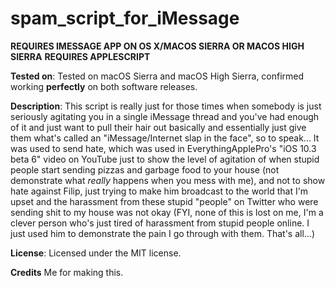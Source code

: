 # spam_script_for_iMessage

**REQUIRES IMESSAGE APP ON OS X/MACOS SIERRA OR MACOS HIGH SIERRA**
**REQUIRES APPLESCRIPT**

**Tested on**: Tested on macOS Sierra and macOS High Sierra, confirmed working **perfectly** on both software releases.

**Description**: This script is really just for those times when somebody is just seriously agitating you in a single iMessage thread and you've had enough of it and just want to pull their hair out basically and essentially just give them what's called an "iMessage/Internet slap in the face", so to speak... It was used to send hate, which was used in EverythingApplePro's "iOS 10.3 beta 6" video on YouTube just to show the level of agitation of when stupid people start sending pizzas and garbage food to your house (not demonstrate what *really* happens when you mess with me), and not to show hate against Filip, just trying to make him broadcast to the world that I'm upset and the harassment from these stupid "people" on Twitter who were sending shit to my house was not okay (FYI, none of this is lost on me, I'm a clever person who's just tired of harassment from stupid people online. I just used him to demonstrate the pain I go through with them. That's all...)

**License**: Licensed under the MIT license.

**Credits** Me for making this.
